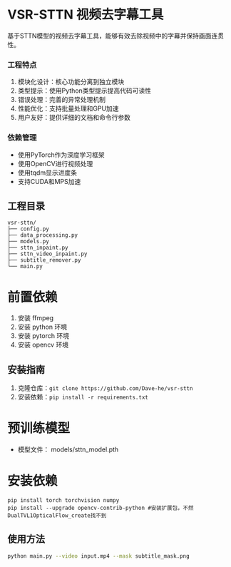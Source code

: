 # VSR-STTN 视频去字幕工具

基于STTN模型的视频去字幕工具，能够有效去除视频中的字幕并保持画面连贯性。

### 工程特点
1. 模块化设计：核心功能分离到独立模块
2. 类型提示：使用Python类型提示提高代码可读性
3. 错误处理：完善的异常处理机制
4. 性能优化：支持批量处理和GPU加速
5. 用户友好：提供详细的文档和命令行参数

### 依赖管理
- 使用PyTorch作为深度学习框架
- 使用OpenCV进行视频处理
- 使用tqdm显示进度条
- 支持CUDA和MPS加速

## 工程目录
```
vsr-sttn/
├── config.py
├── data_processing.py
├── models.py
├── sttn_inpaint.py
├── sttn_video_inpaint.py
├── subtitle_remover.py
└── main.py
```

# 前置依赖 

1. 安装 ffmpeg
2. 安装 python 环境
3. 安装 pytorch 环境
4. 安装 opencv 环境

## 安装指南
1. 克隆仓库：`git clone https://github.com/Dave-he/vsr-sttn`
2. 安装依赖：`pip install -r requirements.txt`

# 预训练模型
- 模型文件： models/sttn_model.pth

# 安装依赖
  ```shell
pip install torch torchvision numpy
pip install --upgrade opencv-contrib-python #安装扩展包，不然DualTVL1OpticalFlow_create找不到
  ```

## 使用方法
```bash
python main.py --video input.mp4 --mask subtitle_mask.png
```